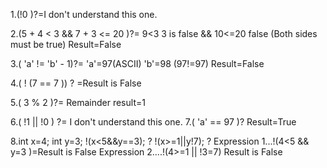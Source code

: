 1.(!0 )?=I don't understand this one.

2.(5 + 4 < 3 && 7 + 3 <= 20 )?= 9<3 3 is false && 10<=20 false (Both sides must be true) 
Result=False

3.( 'a' != 'b' - 1)?= 'a'=97(ASCII) 'b'=98 (97!=97) Result=False

4.( ! (7 == 7 )) ? =Result is False 

5.( 3 % 2 )?= Remainder result=1

6.( !1 || !0 ) ?= I don't understand this one.
7.( 'a' == 97 )? Result=True

8.int x=4; int y=3; !(x<5&&y==3); ? !(x>=1||y!7); ? 
 Expression 1...!(4<5 && y=3 )=Result is False
Expression 2....!(4>=1 || !3=7)  Result is False

